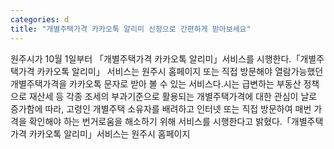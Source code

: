 ```yaml
---
categories: d
title: "개별주택가격 카카오톡 알리미 신청으로 간편하게 받아보세요"
---
```

원주시가 10월 1일부터 「개별주택가격 카카오톡 알리미」서비스를 시행한다.「개별주택가격 카카오톡 알리미」 서비스는 원주시 홈페이지 또는 직접 방문해야 열람가능했던 개별주택가격을 카카오톡 문자로 받아 볼 수 있는 서비스다.시는 급변하는 부동산 정책으로 재산세 등 각종 조세의 부과기준으로 활용되는 개별주택가격에 대한 관심이 날로 증가함에 따라, 고령인 개별주택 소유자를 배려하고 인터넷 또는 직접 방문하여 매번 가격을 확인해야 하는 번거로움을 해소하기 위해 서비스를 시행한다고 밝혔다.「개별주택가격 카카오톡 알리미」서비스는 원주시 홈페이지